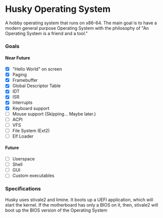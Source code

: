 # Husky Operating System

A hobby operating system that runs on x86-64. The main goal is to have a modern general purpose Operating System with the philosophy of "An Operating System is a friend and a tool."

### Goals
#### Near Future
- [x] "Hello World" on screen
- [x] Paging
- [x] Framebuffer
- [x] Global Descriptor Table
- [x] IDT
- [x] ISR
- [x] Interrupts
- [x] Keyboard support
- [ ] Mouse support (Skipping... Maybe later.)
- [ ] ACPI
- [ ] VFS
- [ ] File System (Ext2)
- [ ] Elf Loader

#### Future
- [ ] Userspace
- [ ] Shell
- [ ] GUI
- [ ] Custom executables

### Specifications
Husky uses stivale2 and limine. It boots up a UEFI application, which will start the kernel. If the motherboard has only a BIOS on it, then, stivale2 will boot up the BIOS version of the Operating System
